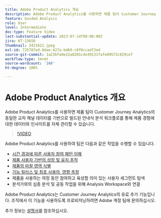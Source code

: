 ```yaml
---
title: Adobe Product Analytics 개요
description: Adobe Product Analytics를 사용하면 제품 팀이 Customer Journey Analytics의 동일한 교차 채널 데이터를 기반으로 빌드된 안내식 분석 워크플로를 통해 제품 경험에 대한 데이터와 인사이트를 자체 관리할 수 있습니다.
feature: Guided Analysis
role: User
level: Intermediate
doc-type: Feature Video
last-substantial-update: 2023-07-14T00:00:00Z
jira: KT-13650
thumbnail: 3421621.jpeg
exl-id: 725787ed-9dae-427a-bd69-c8f0ccadf2ed
source-git-commit: 1a23bfa0e22a8201c4e39131fafe09573c829ce7
workflow-type: tm+mt
source-wordcount: '168'
ht-degree: 100%

---
```


# Adobe Product Analytics 개요

Adobe Product Analytics를 사용하면 제품 팀이 Customer Journey Analytics의 동일한 교차 채널 데이터를 기반으로 빌드된 안내식 분석 워크플로를 통해 제품 경험에 대한 데이터와 인사이트를 자체 관리할 수 있습니다.

>[!VIDEO](https://video.tv.adobe.com/v/3421621/?learn=on)

Adobe Product Analytics를 사용하여 팀은 다음과 같은 작업을 수행할 수 있습니다.

* [시간 경과에 따른 사용자 참여 패턴 이해](../guided-analysis/trends/usage-trends-analysis.md)
* [제품 사용자 기반의 성장 및 유지 추적](../guided-analysis/user-growth/active-user-growth-analysis.md)
* [제품의 마찰 영역 식별](../guided-analysis/funnel/funnel-friction-analysis.md)
* [기능 릴리스 및 최초 사용의 &#x200B; 영향 측정](../guided-analysis/impact/release-impact-analysis.md)
* 제품을 사용하는 여정 동안 참여하고 육성할 의미 있는 사용자 세그먼트 탐색
* 분석가와의 심층 분석 및 공동 작업을 위해 Analysis Workspace와 연결

Adobe Product Analytics는 Customer Journey Analytics의 유료 추가 기능입니다. 조직에서 이 기능을 사용하도록 프로비저닝하려면 Adobe 계정 팀에 문의하십시오.

추가 정보는 [설명서](https://experienceleague.adobe.com/docs/analytics-platform/using/guided-analysis/overview.html)를 참조하십시오.
